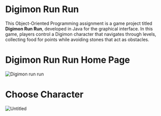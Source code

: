 # Digimon Run Run

This Object-Oriented Programming assignment is a game project titled **Digimon Run Run**, developed in Java for the graphical interface. In this game, players control a Digimon character that navigates through levels, collecting food for points while avoiding stones that act as obstacles.


# Digimon Run Run Home Page
![Digimon run run](https://github.com/user-attachments/assets/0b900082-736a-42d8-8e90-44fa20913101)


# Choose Character
![Untitled](https://github.com/user-attachments/assets/9cb8895a-d2d7-495c-94c4-7d0a66612705)

